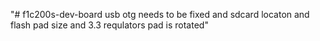 "# f1c200s-dev-board usb otg needs to be fixed and sdcard locaton and flash pad size and 3.3 requlators pad is rotated" 
